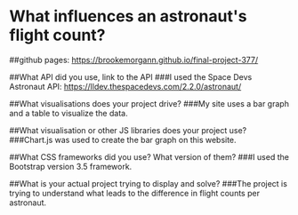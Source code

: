# What influences an astronaut's flight count?

##github pages: 
https://brookemorgann.github.io/final-project-377/

##What API did you use, link to the API
###I used the Space Devs Astronaut API:
https://lldev.thespacedevs.com/2.2.0/astronaut/

##What visualisations does your project drive?
###My site uses a bar graph and a table to visualize the data.

##What visualisation or other JS libraries does your project use?
###Chart.js was used to create the bar graph on this website.

##What CSS frameworks did you use? What version of them?
###I used the Bootstrap version 3.5 framework.

##What is your actual project trying to display and solve?
###The project is trying to understand what leads to the difference in flight counts per astronaut.
